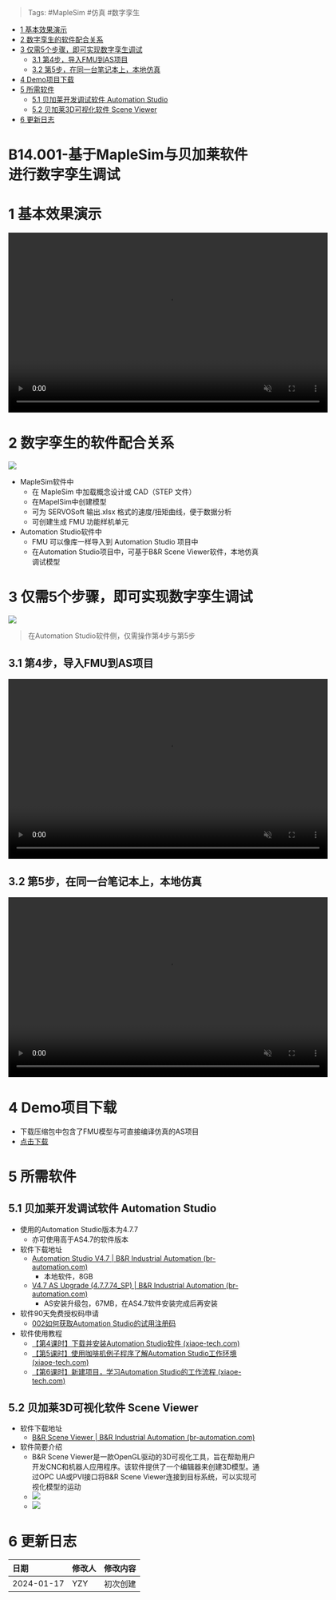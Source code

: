 > Tags: #MapleSim #仿真 #数字孪生

- [1 基本效果演示](#1%20%E5%9F%BA%E6%9C%AC%E6%95%88%E6%9E%9C%E6%BC%94%E7%A4%BA)
- [2 数字孪生的软件配合关系](#2%20%E6%95%B0%E5%AD%97%E5%AD%AA%E7%94%9F%E7%9A%84%E8%BD%AF%E4%BB%B6%E9%85%8D%E5%90%88%E5%85%B3%E7%B3%BB)
- [3 仅需5个步骤，即可实现数字孪生调试](#3%20%E4%BB%85%E9%9C%805%E4%B8%AA%E6%AD%A5%E9%AA%A4%EF%BC%8C%E5%8D%B3%E5%8F%AF%E5%AE%9E%E7%8E%B0%E6%95%B0%E5%AD%97%E5%AD%AA%E7%94%9F%E8%B0%83%E8%AF%95)
	- [3.1 第4步，导入FMU到AS项目](#3.1%20%E7%AC%AC4%E6%AD%A5%EF%BC%8C%E5%AF%BC%E5%85%A5FMU%E5%88%B0AS%E9%A1%B9%E7%9B%AE)
	- [3.2 第5步，在同一台笔记本上，本地仿真](#3.2%20%E7%AC%AC5%E6%AD%A5%EF%BC%8C%E5%9C%A8%E5%90%8C%E4%B8%80%E5%8F%B0%E7%AC%94%E8%AE%B0%E6%9C%AC%E4%B8%8A%EF%BC%8C%E6%9C%AC%E5%9C%B0%E4%BB%BF%E7%9C%9F)
- [4 Demo项目下载](#4%20Demo%E9%A1%B9%E7%9B%AE%E4%B8%8B%E8%BD%BD)
- [5 所需软件](#5%20%E6%89%80%E9%9C%80%E8%BD%AF%E4%BB%B6)
	- [5.1 贝加莱开发调试软件 Automation Studio](#5.1%20%E8%B4%9D%E5%8A%A0%E8%8E%B1%E5%BC%80%E5%8F%91%E8%B0%83%E8%AF%95%E8%BD%AF%E4%BB%B6%20Automation%20Studio)
	- [5.2 贝加莱3D可视化软件 Scene Viewer](#5.2%20%E8%B4%9D%E5%8A%A0%E8%8E%B13D%E5%8F%AF%E8%A7%86%E5%8C%96%E8%BD%AF%E4%BB%B6%20Scene%20Viewer)
- [6 更新日志](#6%20%E6%9B%B4%E6%96%B0%E6%97%A5%E5%BF%97)

# B14.001-基于MapleSim与贝加莱软件进行数字孪生调试

# 1 基本效果演示

<video muted autoplay="autoplay" loop="loop" width="640" height="360" controls>
  <source src="/B14_技术_建模与仿真/FILES/001基于MapleSim与贝加莱软件进行数字孪生调试/step_5_show.mp4" type="video/mp4">
  Your browser does not support the video tag.
</video>

# 2 数字孪生的软件配合关系

![](FILES/001基于MapleSim与贝加莱软件进行数字孪生调试/image-20240117090558718.png)

- MapleSim软件中
    - 在 MapleSim 中加载概念设计或 CAD（STEP 文件）
    - 在MapelSim中创建模型
    - 可为 SERVOSoft 输出.xlsx 格式的速度/扭矩曲线，便于数据分析
    - 可创建生成 FMU 功能样机单元
- Automation Studio软件中
    - FMU 可以像库一样导入到 Automation Studio 项目中
    - 在Automation Studio项目中，可基于B&R Scene Viewer软件，本地仿真调试模型

# 3 仅需5个步骤，即可实现数字孪生调试

![](FILES/001基于MapleSim与贝加莱软件进行数字孪生调试/image-20240117091001777.png)

> 在Automation Studio软件侧，仅需操作第4步与第5步

## 3.1 第4步，导入FMU到AS项目

<video muted autoplay="autoplay" loop="loop" width="640" height="360" controls>
  <source src="/B14_技术_建模与仿真/FILES/001基于MapleSim与贝加莱软件进行数字孪生调试/step_4.mp4" type="video/mp4">
  Your browser does not support the video tag.
</video>

## 3.2 第5步，在同一台笔记本上，本地仿真

<video muted autoplay="autoplay" loop="loop" width="640" height="360" controls>
  <source src="/B14_技术_建模与仿真/FILES/001基于MapleSim与贝加莱软件进行数字孪生调试/step_5.mp4" type="video/mp4">
  Your browser does not support the video tag.
</video>

# 4 Demo项目下载

- 下载压缩包中包含了FMU模型与可直接编译仿真的AS项目
- [点击下载](/B14_技术_建模与仿真/FILES/001基于MapleSim与贝加莱软件进行数字孪生调试/MapleSim_CraneSim_Demo_AS47.zip ':ignore')

# 5 所需软件

## 5.1 贝加莱开发调试软件 Automation Studio

- 使用的Automation Studio版本为4.7.7
    - 亦可使用高于AS4.7的软件版本
- 软件下载地址
    - [Automation Studio V4.7 | B&R Industrial Automation (br-automation.com)](https://www.br-automation.com/en/downloads/software/automation-studio/automation-studio-47/automation-studio-v47/)
        - 本地软件，8GB
    - [V4.7 AS Upgrade (4.7.7.74_SP) | B&R Industrial Automation (br-automation.com)](https://www.br-automation.com/en/downloads/software/automation-studio/automation-studio-47/v47-as-upgrade-47774-sp/)
        - AS安装升级包，67MB，在AS4.7软件安装完成后再安装
- 软件90天免费授权码申请
    - [002如何获取Automation Studio的试用注册码](../B01_技术_AutomationStudio/002如何获取Automation%20Studio的试用注册码.md)
- 软件使用教程
    - [【第4课时】下载并安装Automation Studio软件 (xiaoe-tech.com)](https://app9qg8os8w3630.pc.xiaoe-tech.com/p/t_pc/course_pc_detail/video/v_5f342d22e4b075dc42ad6d62?product_id=p_5f8e77bde4b06aff1a0531d7&content_app_id=&type=6)
    - [【第5课时】使用咖啡机例子程序了解Automation Studio工作环境 (xiaoe-tech.com)](https://app9qg8os8w3630.pc.xiaoe-tech.com/p/t_pc/course_pc_detail/video/v_5f342ddee4b075dc42ad6d66?product_id=p_5f8e77bde4b06aff1a0531d7&content_app_id=&type=6)
    - [【第6课时】新建项目，学习Automation Studio的工作流程 (xiaoe-tech.com)](https://app9qg8os8w3630.pc.xiaoe-tech.com/p/t_pc/course_pc_detail/video/v_5f342e75e4b0b4059c4be3cb?product_id=p_5f8e77bde4b06aff1a0531d7&content_app_id=&type=6)

## 5.2 贝加莱3D可视化软件 Scene Viewer

- 软件下载地址
    - [B&R Scene Viewer | B&R Industrial Automation (br-automation.com)](https://www.br-automation.com/en/downloads/software/simulation/simulation-tools/br-scene-viewer/)
- 软件简要介绍
    - B&R Scene Viewer是一款OpenGL驱动的3D可视化工具，旨在帮助用户开发CNC和机器人应用程序。该软件提供了一个编辑器来创建3D模型。通过OPC UA或PVI接口将B&R Scene Viewer连接到目标系统，可以实现可视化模型的运动
    - ![](FILES/001基于MapleSim与贝加莱软件进行数字孪生调试/image-20240117083454813.png)
    - ![](FILES/001基于MapleSim与贝加莱软件进行数字孪生调试/image-20240117083528261.png)

# 6 更新日志

| 日期         | 修改人 | 修改内容 |
| :--------- | :-- | :--- |
| 2024-01-17 | YZY | 初次创建 |
